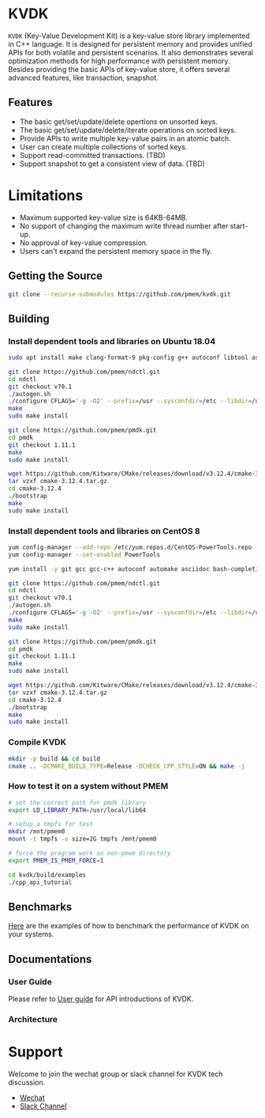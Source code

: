 # **KVDK**

`KVDK` (Key-Value Development Kit) is a key-value store library implemented in C++ language. It is designed for persistent memory and provides unified APIs for both volatile and persistent scenarios. It also demonstrates several optimization methods for high performance with persistent memory. Besides providing the basic APIs of key-value store, it offers several advanced features, like transaction, snapshot.

## Features
*  The basic get/set/update/delete opertions on unsorted keys.
*  The basic get/set/update/delete/iterate operations on sorted keys.
*  Provide APIs to write multiple key-value pairs in an atomic batch.
*  User can create multiple collections of sorted keys.
*  Support read-committed transactions. (TBD)
*  Support snapshot to get a consistent view of data. (TBD)

# Limitations
*  Maximum supported key-value size is 64KB-64MB.
*  No support of changing the maximum write thread number after start-up.
*  No approval of key-value compression.
*  Users can't expand the persistent memory space in the fly.

## Getting the Source
```bash
git clone --recurse-submodules https://github.com/pmem/kvdk.git
```

## Building
### Install dependent tools and libraries on Ubuntu 18.04
```bash
sudo apt install make clang-format-9 pkg-config g++ autoconf libtool asciidoctor libkmod-dev libudev-dev uuid-dev libjson-c-dev libkeyutils-dev pandoc libhwloc-dev libgflags-dev libtext-diff-perl

git clone https://github.com/pmem/ndctl.git
cd ndctl
git checkout v70.1
./autogen.sh
./configure CFLAGS='-g -O2' --prefix=/usr --sysconfdir=/etc --libdir=/usr/lib --disable-asciidoctor
make
sudo make install

git clone https://github.com/pmem/pmdk.git
cd pmdk
git checkout 1.11.1
make
sudo make install

wget https://github.com/Kitware/CMake/releases/download/v3.12.4/cmake-3.12.4.tar.gz
tar vzxf cmake-3.12.4.tar.gz
cd cmake-3.12.4
./bootstrap
make
sudo make install

```

### Install dependent tools and libraries on CentOS 8
```bash
yum config-manager --add-repo /etc/yum.repos.d/CentOS-PowerTools.repo
yum config-manager --set-enabled PowerTools

yum install -y git gcc gcc-c++ autoconf automake asciidoc bash-completion xmlto libtool pkgconfig glib2 glib2-devel libfabric libfabric-devel doxygen graphviz pandoc ncurses kmod kmod-devel libudev-devel libuuid-devel json-c-devel keyutils-libs-devel gem make cmake libarchive clang-tools-extra hwloc-devel perl-Text-Diff gflags-devel

git clone https://github.com/pmem/ndctl.git
cd ndctl
git checkout v70.1
./autogen.sh
./configure CFLAGS='-g -O2' --prefix=/usr --sysconfdir=/etc --libdir=/usr/lib --disable-asciidoctor
make
sudo make install

git clone https://github.com/pmem/pmdk.git
cd pmdk
git checkout 1.11.1
make
sudo make install

wget https://github.com/Kitware/CMake/releases/download/v3.12.4/cmake-3.12.4.tar.gz
tar vzxf cmake-3.12.4.tar.gz
cd cmake-3.12.4
./bootstrap
make
sudo make install
```

### Compile KVDK
```bash
mkdir -p build && cd build
cmake .. -DCMAKE_BUILD_TYPE=Release -DCHECK_CPP_STYLE=ON && make -j
```

### How to test it on a system without PMEM
```bash
# set the correct path for pmdk library
export LD_LIBRARY_PATH=/usr/local/lib64

# setup a tmpfs for test
mkdir /mnt/pmem0
mount -t tmpfs -o size=2G tmpfs /mnt/pmem0

# force the program work on non-pmem directory
export PMEM_IS_PMEM_FORCE=1

cd kvdk/build/examples
./cpp_api_tutorial

```

## Benchmarks
[Here](./doc/benchmark.md) are the examples of how to benchmark the performance of KVDK on your systems.

## Documentations

### User Guide

Please refer to [User guide](./doc/user_doc.md) for API introductions of KVDK.

### Architecture

# Support
Welcome to join the wechat group or slack channel for KVDK tech discussion.
- [Wechat](https://github.com/pmem/kvdk/issues/143)
- [Slack Channel](https://join.slack.com/t/kvdksupportcommunity/shared_invite/zt-12b66vg1c-4FGb~Ri4w8K2_msau6v86Q)
